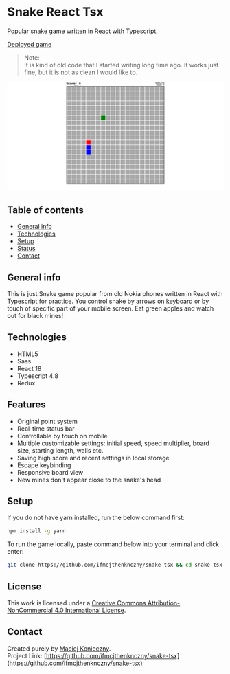 # Snake React Tsx

Popular snake game written in React with Typescript.  

[Deployed game](https://snake-tsx.vercel.app/)  

> Note:  
> It is kind of old code that I started writing long time ago. It works just fine, but it is not as clean I would like to.

![Here there was supposed to be the screenshot of the application](screenshot.png)

## Table of contents

- [General info](#general-info)
- [Technologies](#technologies)
- [Setup](#setup)
- [Status](#status)
- [Contact](#contact)

## General info

This is just Snake game popular from old Nokia phones written in React with Typescript for practice. You control snake by arrows on keyboard or by touch of specific part of your mobile screen. Eat green apples and watch out for black mines!

## Technologies

- HTML5
- Sass
- React 18
- Typescript 4.8
- Redux

## Features

- Original point system
- Real-time status bar
- Controllable by touch on mobile
- Multiple customizable settings: initial speed, speed multiplier, board size, starting length, walls etc.
- Saving high score and recent settings in local storage
- Escape keybinding
- Responsive board view
- New mines don't appear close to the snake's head

## Setup

If you do not have yarn installed, run the below command first:
```bash
npm install -g yarn
```

To run the game locally, paste command below into your terminal and click enter:
```bash
git clone https://github.com/ifmcjthenknczny/snake-tsx && cd snake-tsx && yarn install && yarn start
```

## License

This work is licensed under a [Creative Commons Attribution-NonCommercial 4.0 International License](https://creativecommons.org/licenses/by-nc/4.0/).

## Contact

Created purely by [Maciej Konieczny](https://github.com/ifmcjthenknczny).  
Project Link: [https://github.com/ifmcjthenknczny/snake-tsx](https://github.com/ifmcjthenknczny/snake-tsx)
